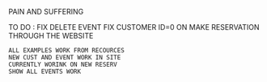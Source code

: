 PAIN AND SUFFERING

TO DO :
    FIX DELETE EVENT
    FIX CUSTOMER ID=0 ON MAKE RESERVATION THROUGH THE WEBSITE

    ALL EXAMPLES WORK FROM RECOURCES
    NEW CUST AND EVENT WORK IN SITE
    CURRENTLY WORINK ON NEW RESERV
    SHOW ALL EVENTS WORK